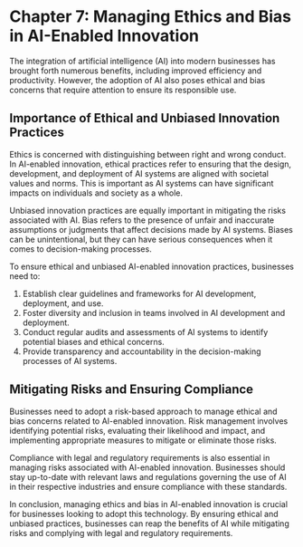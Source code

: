 Chapter 7: Managing Ethics and Bias in AI-Enabled Innovation
============================================================

The integration of artificial intelligence (AI) into modern businesses has brought forth numerous benefits, including improved efficiency and productivity. However, the adoption of AI also poses ethical and bias concerns that require attention to ensure its responsible use.

Importance of Ethical and Unbiased Innovation Practices
-------------------------------------------------------

Ethics is concerned with distinguishing between right and wrong conduct. In AI-enabled innovation, ethical practices refer to ensuring that the design, development, and deployment of AI systems are aligned with societal values and norms. This is important as AI systems can have significant impacts on individuals and society as a whole.

Unbiased innovation practices are equally important in mitigating the risks associated with AI. Bias refers to the presence of unfair and inaccurate assumptions or judgments that affect decisions made by AI systems. Biases can be unintentional, but they can have serious consequences when it comes to decision-making processes.

To ensure ethical and unbiased AI-enabled innovation practices, businesses need to:

1. Establish clear guidelines and frameworks for AI development, deployment, and use.
2. Foster diversity and inclusion in teams involved in AI development and deployment.
3. Conduct regular audits and assessments of AI systems to identify potential biases and ethical concerns.
4. Provide transparency and accountability in the decision-making processes of AI systems.

Mitigating Risks and Ensuring Compliance
----------------------------------------

Businesses need to adopt a risk-based approach to manage ethical and bias concerns related to AI-enabled innovation. Risk management involves identifying potential risks, evaluating their likelihood and impact, and implementing appropriate measures to mitigate or eliminate those risks.

Compliance with legal and regulatory requirements is also essential in managing risks associated with AI-enabled innovation. Businesses should stay up-to-date with relevant laws and regulations governing the use of AI in their respective industries and ensure compliance with these standards.

In conclusion, managing ethics and bias in AI-enabled innovation is crucial for businesses looking to adopt this technology. By ensuring ethical and unbiased practices, businesses can reap the benefits of AI while mitigating risks and complying with legal and regulatory requirements.
